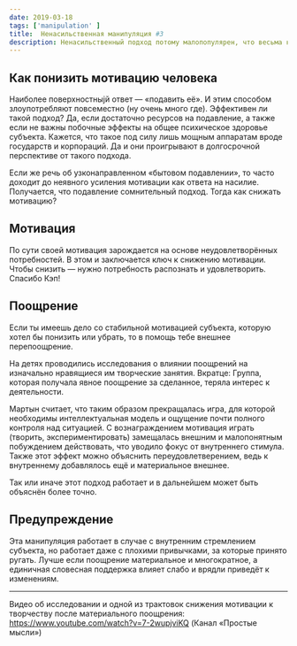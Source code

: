 ```yaml
---
date: 2019-03-18
tags: ['manipulation' ]
title:  Ненасильственная манипуляция #3
description: Ненасильственный подход потому малопопулярен, что весьма контринтуитивен. В пример этому утверждению подойдёт описанный способ снижения мотивации.
---
```

## Как понизить мотивацию человека

Наиболее поверхностныjй ответ — «подавить её». И этим способом злоупотребляют повсеместно (ну очень много где).
Эффективен ли такой подход? Да, если достаточно ресурсов на подавление, а также если не важны побочные эффекты на общее психическое здоровье субъекта.
Кажется, что такое под силу лишь мощным аппаратам вроде государств и корпораций. Да и они проигрывают в долгосрочной перспективе от такого подхода.

Если же речь об узконаправленном «бытовом подавлении», то часто доходит до неявного усиления мотивации как ответа на насилие. Получается, что подавление сомнительный подход. Тогда как снижать мотивацию?

## Мотивация

По сути своей мотивация зарождается на основе неудовлетворённых потребностей. В этом и заключается ключ к снижению мотивации. Чтобы снизить — нужно потребность распознать и удовлетворить. Спасибо Кэп!

## Поощрение

Если ты имеешь дело со стабильной мотивацией субъекта, которую хотел бы понизить или убрать, то в помощь тебе внешнее перепоощрение.

На детях проводились исследования о влиянии поощрений на изначально нравящиеся им творческие занятия.
Вкратце:
Группа, которая получала явное поощрение за сделанное, теряла интерес к деятельности.

Мартын считает, что таким образом прекращалась игра, для которой необходимы интеллектуальная модель и ощущение почти полного контроля над ситуацией.
С вознаграждением мотивация играть (творить, экспериментировать) замещалась внешним и малопонятным побуждением действовать, что уводило фокус от внутреннего стимула. Также этот эффект можно объяснить переудовлетверением, ведь к внутреннему добавлялось ещё и материальное внешнее.

Так или иначе этот подход работает и в дальнейшем может быть объяснён более точно.

## Предупреждение

Эта манипуляция работает в случае с внутренним стремлением субъекта, но работает даже с плохими привычками, за которые принято ругать. Лучше если поощрение материальное и многократное, а единичная словесная поддержка влияет слабо и врядли приведёт к изменениям.

---

Видео об исследовании и одной из трактовок снижения мотивации к творчеству после материального поощрения:
<https://www.youtube.com/watch?v=7-2wupjviKQ> (Канал «Простые мысли»)
